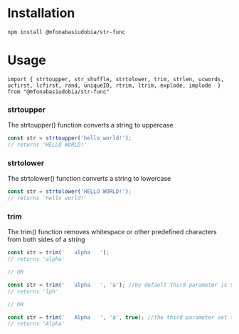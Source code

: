 # Installation
```
npm install @mfonabasiudobia/str-func
```
# Usage
```
import { strtoupper, str_shuffle, strtolower, trim, strlen, ucwords, ucfirst, lcfirst, rand, uniqueID, rtrim, ltrim, explode, implode  } from "@mfonabasiudobia/str-func"
```

### strtoupper
The strtoupper() function converts a string to uppercase
```javascript
const str = strtoupper('hello world!');
// returns 'HELLO WORLD!'
```

### strtolower
The strtolower() function converts a string to lowercase
```javascript
const str = strtolower('HELLO WORLD!');
// returns 'hello world!'
```

### trim
The trim() function removes whitespace or other predefined characters from both sides of a string
```javascript
const str = trim('   alpha   ');
// returns 'alpha'

// OR

const str = trim('   alpha   ', 'a'); //by default third parameter is set to false
// returns 'lph'

// OR 

const str = trim('   Alpha   ', 'a', true); //the third parameter set to true indicates case sensitivity
// returns 'Alpha'

```
